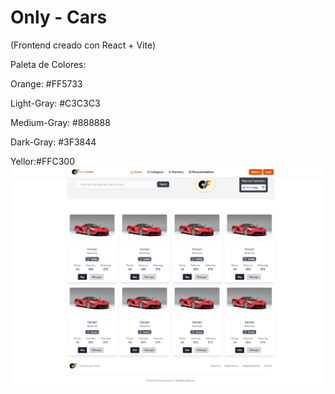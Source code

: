 # Only - Cars

(Frontend creado con React + Vite)

Paleta de Colores:

Orange: #FF5733

Light-Gray: #C3C3C3

Medium-Gray: #888888

Dark-Gray: #3F3844

Yellor:#FFC300
![Alt text](image.png)
